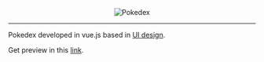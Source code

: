 <div align="center" style="width: 100%;text-align: center">
	<img src="https://cdn.bulbagarden.net/upload/archive/4/4b/20100413180610%21Pok%C3%A9dex_logo.png" alt="Pokedex">
</div>

---

Pokedex developed in vue.js based in [UI design](https://dribbble.com/shots/6540871-Pokedex-App). 

Get preview in this [link](https://reverent-ramanujan-0bdd3f.netlify.app/).
